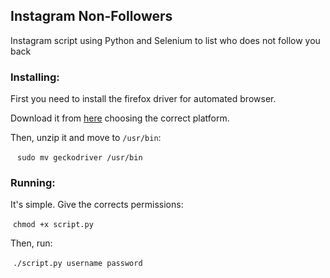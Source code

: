 ## Instagram Non-Followers

Instagram script using Python and Selenium to list who does not follow you back

### Installing:
  First you need to install the firefox driver for automated browser.
  
  Download it from [here](https://github.com/mozilla/geckodriver/releases) choosing the correct platform.
  
  Then, unzip it and move to ```/usr/bin```:
  
  ```
    sudo mv geckodriver /usr/bin
  ```
  
### Running:

  It's simple. Give the corrects permissions:
  
  ```chmod +x script.py```
  
  Then, run:
  
  ```./script.py username password```
 
